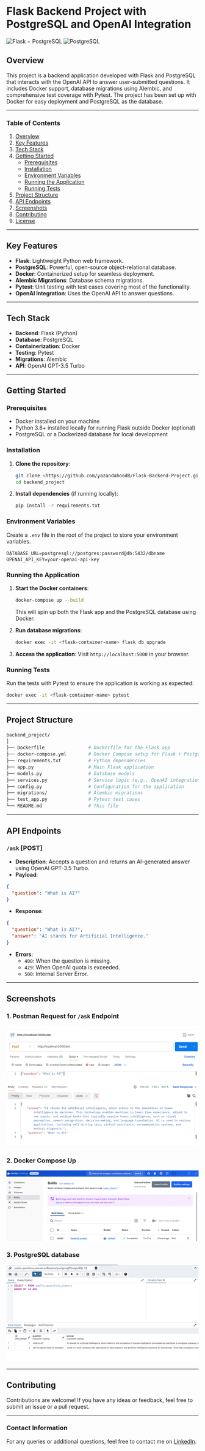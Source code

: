 
# Flask Backend Project with PostgreSQL and OpenAI Integration

![Flask + PostgreSQL](https://upload.wikimedia.org/wikipedia/commons/3/3c/Flask_logo.svg)
![PostgreSQL](https://upload.wikimedia.org/wikipedia/commons/2/29/Postgresql_elephant.svg)

## Overview

This project is a backend application developed with Flask and PostgreSQL that interacts with the OpenAI API to answer user-submitted questions. It includes Docker support, database migrations using Alembic, and comprehensive test coverage with Pytest. The project has been set up with Docker for easy deployment and PostgreSQL as the database.

---

### Table of Contents
1. [Overview](#overview)
2. [Key Features](#key-features)
3. [Tech Stack](#tech-stack)
4. [Getting Started](#getting-started)
   - [Prerequisites](#prerequisites)
   - [Installation](#installation)
   - [Environment Variables](#environment-variables)
   - [Running the Application](#running-the-application)
   - [Running Tests](#running-tests)
5. [Project Structure](#project-structure)
6. [API Endpoints](#api-endpoints)
7. [Screenshots](#screenshots)
8. [Contributing](#contributing)
9. [License](#license)

---

## Key Features

- **Flask**: Lightweight Python web framework.
- **PostgreSQL**: Powerful, open-source object-relational database.
- **Docker**: Containerized setup for seamless deployment.
- **Alembic Migrations**: Database schema migrations.
- **Pytest**: Unit testing with test cases covering most of the functionality.
- **OpenAI Integration**: Uses the OpenAI API to answer questions.

---

## Tech Stack

- **Backend**: Flask (Python)
- **Database**: PostgreSQL
- **Containerization**: Docker
- **Testing**: Pytest
- **Migrations**: Alembic
- **API**: OpenAI GPT-3.5 Turbo

---

## Getting Started

### Prerequisites

- Docker installed on your machine
- Python 3.8+ installed locally for running Flask outside Docker (optional)
- PostgreSQL or a Dockerized database for local development

### Installation

1. **Clone the repository**:

   ```bash
   git clone <https://github.com/yazandahood8/Flask-Backend-Project.git>
   cd backend_project
   ```

2. **Install dependencies** (if running locally):

   ```bash
   pip install -r requirements.txt
   ```

### Environment Variables

Create a `.env` file in the root of the project to store your environment variables.

```env
DATABASE_URL=postgresql://postgres:password@db:5432/dbname
OPENAI_API_KEY=your-openai-api-key
```

### Running the Application

1. **Start the Docker containers**:

   ```bash
   docker-compose up --build
   ```

   This will spin up both the Flask app and the PostgreSQL database using Docker.

2. **Run database migrations**:

   ```bash
   docker exec -it <flask-container-name> flask db upgrade
   ```

3. **Access the application**: Visit `http://localhost:5000` in your browser.

### Running Tests

Run the tests with Pytest to ensure the application is working as expected:

```bash
docker exec -it <flask-container-name> pytest
```

---

## Project Structure

```bash
backend_project/
│
├── Dockerfile                # Dockerfile for the Flask app
├── docker-compose.yml        # Docker Compose setup for Flask + PostgreSQL
├── requirements.txt          # Python dependencies
├── app.py                    # Main Flask application
├── models.py                 # Database models
├── services.py               # Service logic (e.g., OpenAI integration)
├── config.py                 # Configuration for the application
├── migrations/               # Alembic migrations
├── test_app.py               # Pytest test cases
└── README.md                 # This file
```

---

## API Endpoints

### `/ask` [POST]

- **Description**: Accepts a question and returns an AI-generated answer using OpenAI GPT-3.5 Turbo.
- **Payload**:

```json
{
  "question": "What is AI?"
}
```

- **Response**:

```json
{
  "question": "What is AI?",
  "answer": "AI stands for Artificial Intelligence."
}
```

- **Errors**:
  - `400`: When the question is missing.
  - `429`: When OpenAI quota is exceeded.
  - `500`: Internal Server Error.

---

## Screenshots

### 1. **Postman Request for `/ask` Endpoint**

![Postman](https://github.com/yazandahood8/Flask-Backend-Project/blob/main/postman.png)

### 2. **Docker Compose Up**

![Docker Compose](https://github.com/yazandahood8/Flask-Backend-Project/blob/main/docker.png)

### 3. **PostgreSQL database**

![PostgreSQL database](https://github.com/yazandahood8/Flask-Backend-Project/blob/main/sql.png)

---

## Contributing

Contributions are welcome! If you have any ideas or feedback, feel free to submit an issue or a pull request.

---



### Contact Information

For any queries or additional questions, feel free to contact me on [LinkedIn](https://www.linkedin.com/in/yazan-dahood-031145309/).
